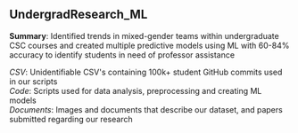 ## UndergradResearch_ML
**Summary**: Identified trends in mixed-gender teams within undergraduate CSC courses and created multiple predictive models using ML with 60-84% accuracy to identify students in need of professor assistance  

*CSV*: Unidentifiable CSV's containing 100k+ student GitHub commits used in our scripts  
*Code*: Scripts used for data analysis, preprocessing and creating ML models  
*Documents*: Images and documents that describe our dataset, and papers submitted regarding our research
